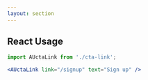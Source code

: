 ```yaml
---
layout: section
---
```


## React Usage

```jsx
import AUctaLink from './cta-link';

<AUctaLink link="/signup" text="Sign up" />
```
